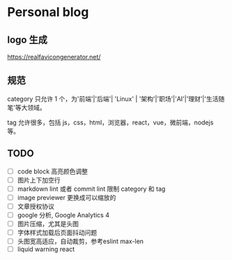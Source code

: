 # Personal blog

## logo 生成

https://realfavicongenerator.net/

## 规范

category 只允许 1 个，为'前端'|'后端'| 'Linux' | '架构'|'职场'|'AI'|'理财'|'生活随笔'等大领域。

tag 允许很多，包括 js，css，html，浏览器，react，vue，微前端，nodejs 等。

## TODO

- [ ] code block 高亮颜色调整
- [ ] 图片上下加空行
- [ ] markdown lint 或者 commit lint 限制 category 和 tag
- [ ] image previewer 更换成可以缩放的
- [ ] 文章授权协议
- [ ] google 分析, Google Analytics 4
- [ ] 图片压缩，尤其是头图
- [ ] 字体样式加载后页面抖动问题
- [ ] 头图宽高适应，自动裁剪，参考eslint max-len
- [ ] liquid warning react
